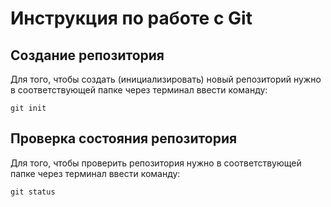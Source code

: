 # **Инструкция по работе с Git**

## Создание репозитория

Для того, чтобы создать (инициализировать) новый репозиторий нужно в соответствующей папке через терминал ввести команду:                                    

    git init
## Проверка состояния репозитория

Для того, чтобы проверить репозитория нужно в соответствующей папке через терминал ввести команду:

    git status